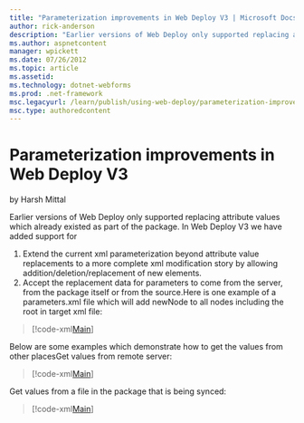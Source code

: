 ```yaml
---
title: "Parameterization improvements in Web Deploy V3 | Microsoft Docs"
author: rick-anderson
description: "Earlier versions of Web Deploy only supported replacing attribute values which already existed as part of the package. In Web Deploy V3 we have added support..."
ms.author: aspnetcontent
manager: wpickett
ms.date: 07/26/2012
ms.topic: article
ms.assetid: 
ms.technology: dotnet-webforms
ms.prod: .net-framework
msc.legacyurl: /learn/publish/using-web-deploy/parameterization-improvements-in-web-deploy-v3
msc.type: authoredcontent
---
```

Parameterization improvements in Web Deploy V3
====================
by Harsh Mittal

Earlier versions of Web Deploy only supported replacing attribute values which already existed as part of the package. In Web Deploy V3 we have added support for

1. Extend the current xml parameterization beyond attribute value replacements to a more complete xml modification story by allowing addition/deletion/replacement of new elements.
2. Accept the replacement data for parameters to come from the server, from the package itself or from the source.Here is one example of a parameters.xml file which will add newNode to all nodes including the root in target xml file:

> [!code-xml[Main](parameterization-improvements-in-web-deploy-v3/samples/sample1.xml)]


Below are some examples which demonstrate how to get the values from other placesGet values from remote server: 

> [!code-xml[Main](parameterization-improvements-in-web-deploy-v3/samples/sample2.xml)]


Get values from a file in the package that is being synced:

> [!code-xml[Main](parameterization-improvements-in-web-deploy-v3/samples/sample3.xml)]